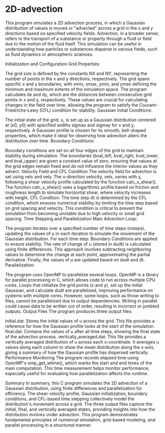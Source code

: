 # 2D-advection

This program simulates a 2D advection process, in which a Gaussian distribution of values is moved or "advected" across a grid in the x and y directions based on specified velocity fields. Advection, in a broader sense, refers to the transport of a substance or property through a fluid or field due to the motion of the fluid itself. This simulation can be useful in understanding how particles or substances disperse in various fields, such as fluid dynamics or atmospheric sciences.

Initialization and Configuration
Grid Properties:

The grid size is defined by the constants NX and NY, representing the number of points in the x and y directions, respectively.
The grid spans specific x and y boundaries, with xmin, xmax, ymin, and ymax defining the minimum and maximum extents of the simulation space.
The program calculates dx and dy, which are the distances between consecutive grid points in x and y, respectively. These values are crucial for calculating changes in the field over time, allowing the program to satisfy the Courant–Friedrichs–Lewy (CFL) condition for stability.
Gaussian Initial Conditions:

The initial state of the grid, u, is set up as a Gaussian distribution centered at (x0, y0) with specified widths sigmax and sigmay for x and y, respectively.
A Gaussian profile is chosen for its smooth, bell-shaped properties, which make it ideal for observing how advection alters the distribution over time.
Boundary Conditions:

Boundary conditions are set on all four edges of the grid to maintain stability during simulation.
The boundaries (bval_left, bval_right, bval_lower, and bval_upper) are given a constant value of zero, ensuring that values at the grid edges remain fixed and do not influence the interior values as they advect.
Velocity Field and CFL Condition
The velocity field for advection is set using velx and vely. The x-direction velocity, velx, varies with y, following a shear velocity profile calculated by the function calc_x_shear().
The function calc_x_shear() uses a logarithmic profile based on friction and roughness length to simulate horizontal shear, where velocity increases with height.
CFL Condition: The time step dt is determined by the CFL condition, which ensures numerical stability by limiting the time step based on grid spacing and velocity. This condition is critical to prevent the simulation from becoming unstable due to high velocity or small grid spacing.
Time Stepping and Parallelization
Main Advection Loop:

The program iterates over a specified number of time steps (nsteps), updating the values of u in each iteration to simulate the movement of the Gaussian distribution.
For each time step:
Boundary Conditions are applied to ensure stability.
The rate of change of u (stored in dudt) is calculated using finite differences. This approach involves subtracting neighboring values to determine the change at each point, approximating the partial derivative.
Finally, the values of u are updated based on dudt and dt.
Parallelization:

The program uses OpenMP to parallelize several loops. OpenMP is a library for parallel processing in C, which allows code to run across multiple CPU cores.
Loops that initialize the grid points (x and y), set up the initial Gaussian, and calculate dudt are parallelized, improving performance on systems with multiple cores.
However, some loops, such as those writing to files, cannot be parallelized due to output dependencies. Writing in parallel could cause data to be written out of order, resulting in incorrect or jumbled outputs.
Output Files
The program produces three output files:

initial.dat: Stores the initial values of u across the grid. This file provides a reference for how the Gaussian profile looks at the start of the simulation.
final.dat: Contains the values of u after all time steps, showing the final state of the advection process.
vertically_averaged.dat: This file provides a vertically averaged distribution of u across each x-coordinate. It averages u values along each column to show the mean distribution along the x-axis, giving a summary of how the Gaussian profile has dispersed vertically.
Performance Monitoring
The program records elapsed time using OpenMP's omp_get_wtime(), which marks the start and end times of the main computation. This time measurement helps monitor performance, especially useful for evaluating how parallelization affects the runtime.

Summary
In summary, this C program simulates the 2D advection of a Gaussian distribution, using finite differences and parallelization for efficiency. The shear velocity profile, Gaussian initialization, boundary conditions, and CFL-based time stepping collectively model the distribution's movement across a grid. The three output files capture the initial, final, and vertically averaged states, providing insights into how the distribution evolves under advection. This program demonstrates fundamental principles of numerical simulation, grid-based modeling, and parallel processing in a structured manner.
